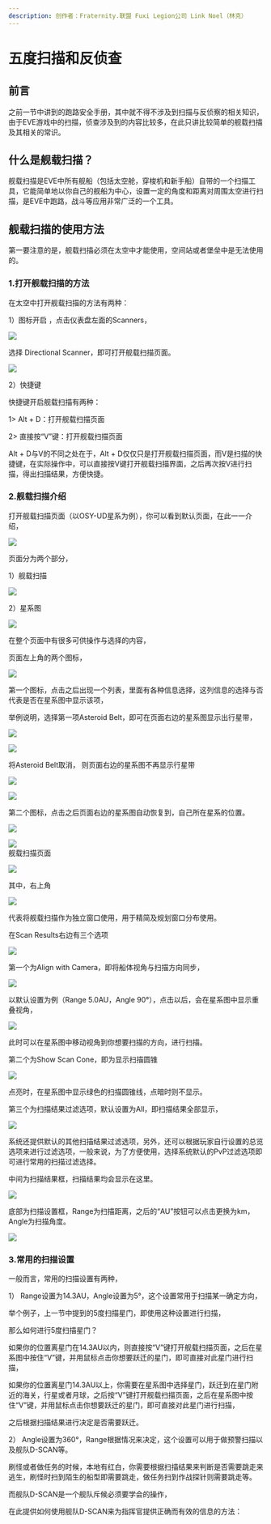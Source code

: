 ```yaml
---
description: 创作者：Fraternity.联盟 Fuxi Legion公司 Link Noel（林克）
---
```


# 五度扫描和反侦查

## 前言

之前一节中讲到的跑路安全手册，其中就不得不涉及到扫描与反侦察的相关知识，由于EVE游戏中的扫描，侦查涉及到的内容比较多，在此只讲比较简单的舰载扫描及其相关的常识。

## 什么是舰载扫描？

舰载扫描是EVE中所有舰船（包括太空舱，穿梭机和新手船）自带的一个扫描工具，它能简单地以你自己的舰船为中心，设置一定的角度和距离对周围太空进行扫描，是EVE中跑路，战斗等应用非常广泛的一个工具。

## 舰载扫描的使用方法

第一要注意的是，舰载扫描必须在太空中才能使用，空间站或者堡垒中是无法使用的。

### 1.打开舰载扫描的方法

在太空中打开舰载扫描的方法有两种：

1）图标开启 ，点击仪表盘左面的Scanners，

![](https://github.com/YunYuyuko/Fored/tree/8d1cf07bcc7d93b307afa258f4bd500fa6959b9f/.gitbook/assets/1%20%284%29.png)

选择 Directional Scanner，即可打开舰载扫描页面。

![](https://github.com/YunYuyuko/Fored/tree/8d1cf07bcc7d93b307afa258f4bd500fa6959b9f/.gitbook/assets/2%20%282%29.png)

2）快捷键

快捷键开启舰载扫描有两种：

1&gt; Alt + D：打开舰载扫描页面

2&gt; 直接按“V”键：打开舰载扫描页面

Alt + D与V的不同之处在于，Alt + D仅仅只是打开舰载扫描页面，而V是扫描的快捷键，在实际操作中，可以直接按V键打开舰载扫描界面，之后再次按V进行扫描，得出扫描结果，方便快捷。

### 2.舰载扫描介绍

打开舰载扫描页面（以OSY-UD星系为例），你可以看到默认页面，在此一一介绍，

![](https://github.com/YunYuyuko/Fored/tree/8d1cf07bcc7d93b307afa258f4bd500fa6959b9f/.gitbook/assets/3%20%282%29.png)

页面分为两个部分，

1）舰载扫描

![](https://github.com/YunYuyuko/Fored/tree/8d1cf07bcc7d93b307afa258f4bd500fa6959b9f/.gitbook/assets/4%20%282%29.png)

2）星系图

![](https://github.com/YunYuyuko/Fored/tree/8d1cf07bcc7d93b307afa258f4bd500fa6959b9f/.gitbook/assets/5%20%282%29.png)

在整个页面中有很多可供操作与选择的内容，

页面左上角的两个图标，

![](https://github.com/YunYuyuko/Fored/tree/8d1cf07bcc7d93b307afa258f4bd500fa6959b9f/.gitbook/assets/11%20%281%29.png)

第一个图标，点击之后出现一个列表，里面有各种信息选择，这列信息的选择与否代表是否在星系图中显示该项，

举例说明，选择第一项Asteroid Belt，即可在页面右边的星系图显示出行星带，

![](https://github.com/YunYuyuko/Fored/tree/8d1cf07bcc7d93b307afa258f4bd500fa6959b9f/.gitbook/assets/7.png)

![](https://github.com/YunYuyuko/Fored/tree/8d1cf07bcc7d93b307afa258f4bd500fa6959b9f/.gitbook/assets/8.png)

将Asteroid Belt取消， 则页面右边的星系图不再显示行星带

![](https://github.com/YunYuyuko/Fored/tree/8d1cf07bcc7d93b307afa258f4bd500fa6959b9f/.gitbook/assets/9.png)

![](https://github.com/YunYuyuko/Fored/tree/8d1cf07bcc7d93b307afa258f4bd500fa6959b9f/.gitbook/assets/10.png)

第二个图标，点击之后页面右边的星系图自动恢复到，自己所在星系的位置。

![](https://github.com/YunYuyuko/Fored/tree/8d1cf07bcc7d93b307afa258f4bd500fa6959b9f/.gitbook/assets/11.png)

![](file:///C:/Users/ZY/AppData/Local/Temp/msohtmlclip1/01/clip_image022.jpg)  
舰载扫描页面

![](https://github.com/YunYuyuko/Fored/tree/8d1cf07bcc7d93b307afa258f4bd500fa6959b9f/.gitbook/assets/12.png)

其中，右上角

![](https://github.com/YunYuyuko/Fored/tree/8d1cf07bcc7d93b307afa258f4bd500fa6959b9f/.gitbook/assets/13.png)

代表将舰载扫描作为独立窗口使用，用于精简及规划窗口分布使用。

在Scan Results右边有三个选项

![](https://github.com/YunYuyuko/Fored/tree/8d1cf07bcc7d93b307afa258f4bd500fa6959b9f/.gitbook/assets/14.png)

第一个为Align with Camera，即将船体视角与扫描方向同步，

![](https://github.com/YunYuyuko/Fored/tree/8d1cf07bcc7d93b307afa258f4bd500fa6959b9f/.gitbook/assets/15.png)

以默认设置为例（Range 5.0AU，Angle 90°），点击以后，会在星系图中显示重叠视角，

![](https://github.com/YunYuyuko/Fored/tree/8d1cf07bcc7d93b307afa258f4bd500fa6959b9f/.gitbook/assets/16.png)

此时可以在星系图中移动视角到你想要扫描的方向，进行扫描。

第二个为Show Scan Cone，即为显示扫描圆锥

![](https://github.com/YunYuyuko/Fored/tree/8d1cf07bcc7d93b307afa258f4bd500fa6959b9f/.gitbook/assets/17.png)

点亮时，在星系图中显示绿色的扫描圆锥线，点暗时则不显示。

第三个为扫描结果过滤选项，默认设置为All，即扫描结果全部显示，

![](https://github.com/YunYuyuko/Fored/tree/8d1cf07bcc7d93b307afa258f4bd500fa6959b9f/.gitbook/assets/18.png)

系统还提供默认的其他扫描结果过滤选项，另外，还可以根据玩家自行设置的总览选项来进行过滤选项，一般来说，为了方便使用，选择系统默认的PvP过滤选项即可进行常用的扫描过滤选择。

中间为扫描结果框，扫描结果均会显示在这里。

![](https://github.com/YunYuyuko/Fored/tree/8d1cf07bcc7d93b307afa258f4bd500fa6959b9f/.gitbook/assets/19.png)

底部为扫描设置框，Range为扫描距离，之后的“AU”按钮可以点击更换为km，Angle为扫描角度。

![](https://github.com/YunYuyuko/Fored/tree/8d1cf07bcc7d93b307afa258f4bd500fa6959b9f/.gitbook/assets/20.png)

### 3.常用的扫描设置

一般而言，常用的扫描设置有两种，

1） Range设置为14.3AU，Angle设置为5°，这个设置常用于扫描某一确定方向，

举个例子，上一节中提到的5度扫描星门，即使用这种设置进行扫描，

那么如何进行5度扫描星门？

如果你的位置离星门在14.3AU以内，则直接按“V”键打开舰载扫描页面，之后在星系图中按住“V”键，并用鼠标点击你想要跃迁的星门，即可直接对此星门进行扫描，

如果你的位置离星门14.3AU以上，你需要在星系图中选择星门，跃迁到在星门附近的海关，行星或者月球，之后按“V”键打开舰载扫描页面，之后在星系图中按住“V”键，并用鼠标点击你想要跃迁的星门，即可直接对此星门进行扫描，

之后根据扫描结果进行决定是否需要跃迁。

2） Angle设置为360°，Range根据情况来决定，这个设置可以用于做预警扫描以及舰队D-SCAN等。

刷怪或者做任务的时候，本地有红白，你需要根据扫描结果来判断是否需要跳走来逃生，刷怪时扫到陌生的船型即需要跳走，做任务扫到作战探针则需要跳走等。

而舰队D-SCAN是一个舰队斥候必须要学会的操作，

在此提供如何使用舰队D-SCAN来为指挥官提供正确而有效的信息的方法：

